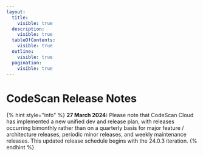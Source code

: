 ```yaml
---
layout:
  title:
    visible: true
  description:
    visible: true
  tableOfContents:
    visible: true
  outline:
    visible: true
  pagination:
    visible: true
---
```


# CodeScan Release Notes

{% hint style="info" %}
**27 March 2024:** Please note that CodeScan Cloud has implemented a new unified dev and release plan, with releases occurring bimonthly rather than on a quarterly basis for major feature / architecture releases, periodic minor releases, and weekly maintenance releases. This updated release schedule begins with the 24.0.3 iteration.
{% endhint %}
